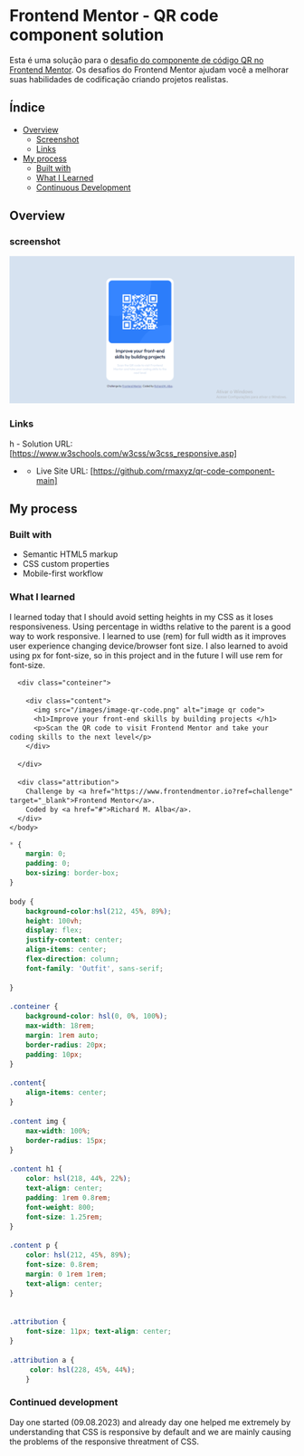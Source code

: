 # Frontend Mentor - QR code component solution

Esta é uma solução para o [desafio do componente de código QR no Frontend Mentor](https://www.frontendmentor.io/challenges/qr-code-component-iux_sIO_H). Os desafios do Frontend Mentor ajudam você a melhorar suas habilidades de codificação criando projetos realistas.

## Índice

- [Overview](#Overview)
     - [Screenshot](#screenshot)
     - [Links](#links)
- [My process](#my-process)
     - [Built with](#built-with)
     - [What I Learned](#What-I-Learned)
     - [Continuous Development](#Continuous-Development)

## Overview

### screenshot

![](./images/screenshot.PNG)

### Links

h - Solution URL: [https://www.w3schools.com/w3css/w3css_responsive.asp]
- - Live Site URL: [https://github.com/rmaxyz/qr-code-component-main]

## My process

### Built with

- Semantic HTML5 markup
- CSS custom properties
- Mobile-first workflow

### What I learned

I learned today that I should avoid setting heights in my CSS as it loses responsiveness. Using percentage in widths relative to the parent is a good way to work responsive. I learned to use (rem) for full width as it improves user experience changing device/browser font size. I also learned to avoid using px for font-size, so in this project and in the future I will use rem for font-size.

```<body>
  <div class="conteiner">

    <div class="content">
      <img src="/images/image-qr-code.png" alt="image qr code"> 
      <h1>Improve your front-end skills by building projects </h1>
      <p>Scan the QR code to visit Frontend Mentor and take your coding skills to the next level</p>
    </div>

  </div>

  <div class="attribution">
    Challenge by <a href="https://www.frontendmentor.io?ref=challenge" target="_blank">Frontend Mentor</a>.
    Coded by <a href="#">Richard M. Alba</a>.
  </div>
</body>
```
```css
* {
    margin: 0;
    padding: 0;
    box-sizing: border-box;
}

body {
    background-color:hsl(212, 45%, 89%);
    height: 100vh;
    display: flex;
    justify-content: center;
    align-items: center;
    flex-direction: column;
    font-family: 'Outfit', sans-serif;

}

.conteiner {
    background-color: hsl(0, 0%, 100%);
    max-width: 18rem;
    margin: 1rem auto;
    border-radius: 20px;
    padding: 10px;
}

.content{
    align-items: center;
}

.content img {
    max-width: 100%;
    border-radius: 15px; 
}

.content h1 {
    color: hsl(218, 44%, 22%);
    text-align: center;
    padding: 1rem 0.8rem;
    font-weight: 800;
    font-size: 1.25rem;
}

.content p {
    color: hsl(212, 45%, 89%);
    font-size: 0.8rem;
    margin: 0 1rem 1rem;
    text-align: center;
}


.attribution { 
    font-size: 11px; text-align: center; 
}

.attribution a {
     color: hsl(228, 45%, 44%); 
    }
```

### Continued development

Day one started (09.08.2023) and already day one helped me extremely by understanding that CSS is responsive by default and we are mainly causing the problems of the responsive threatment of CSS. 


